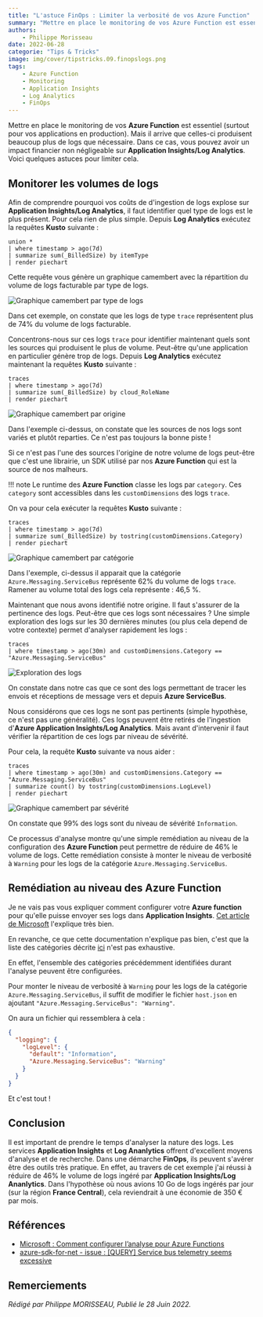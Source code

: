 ```yaml
---
title: "L'astuce FinOps : Limiter la verbosité de vos Azure Function"
summary: "Mettre en place le monitoring de vos Azure Function est essentiel (surtout pour vos applications en production). Mais il arrive que celles-ci produisent beaucoup plus de logs que nécessaire. Dans ce cas, vous pouvez avoir un impact financier non négligeable sur Application Insights/Log Analytics. Voici quelques astuces pour limiter cela."
authors:
    - Philippe Morisseau
date: 2022-06-28
categorie: "Tips & Tricks"
image: img/cover/tipstricks.09.finopslogs.png
tags:
    - Azure Function
    - Monitoring
    - Application Insights
    - Log Analytics
    - FinOps
---
```


Mettre en place le monitoring de vos **Azure Function** est essentiel (surtout pour vos applications en production). Mais il arrive que celles-ci produisent beaucoup plus de logs que nécessaire. Dans ce cas, vous pouvez avoir un impact financier non négligeable sur **Application Insights/Log Analytics**. Voici quelques astuces pour limiter cela.

## Monitorer les volumes de logs

Afin de comprendre pourquoi vos coûts de d'ingestion de logs explose sur **Application Insights/Log Analytics**, il faut identifier quel type de logs est le plus présent. Pour cela rien de plus simple. Depuis **Log Analytics** exécutez la requêtes **Kusto** suivante :

``` kusto
union *
| where timestamp > ago(7d)
| summarize sum(_BilledSize) by itemType
| render piechart 
```

Cette requête vous génère un graphique camembert avec la répartition du volume de logs facturable par type de logs.

![Graphique camembert par type de logs](../../img/tipsandtricks.09.typePiechart.png)

Dans cet exemple, on constate que les logs de type `trace` représentent plus de 74% du volume de logs facturable. 

Concentrons-nous sur ces logs `trace` pour identifier maintenant quels sont les sources qui produisent le plus de volume. Peut-être qu'une application en particulier génère trop de logs. Depuis **Log Analytics** exécutez maintenant la requêtes **Kusto** suivante :

``` kusto
traces
| where timestamp > ago(7d)
| summarize sum(_BilledSize) by cloud_RoleName
| render piechart
```

![Graphique camembert par origine](../../img/tipsandtricks.09.originPiechart.png)

Dans l'exemple ci-dessus, on constate que les sources de nos logs sont variés et plutôt reparties. Ce n'est pas toujours la bonne piste !

Si ce n'est pas l'une des sources l'origine de notre volume de logs peut-être que c'est une librairie, un SDK utilisé par nos **Azure Function** qui est la source de nos malheurs. 

!!! note
    Le runtime des **Azure Function** classe les logs par `category`. Ces `category` sont accessibles dans les `customDimensions` des logs `trace`.  

On va pour cela exécuter la requêtes **Kusto** suivante :

``` kusto
traces
| where timestamp > ago(7d)
| summarize sum(_BilledSize) by tostring(customDimensions.Category)
| render piechart 
```

![Graphique camembert par catégorie](../../img/tipsandtricks.09.libPiechart.png)

Dans l'exemple, ci-dessus il apparait que la catégorie `Azure.Messaging.ServiceBus` représente 62% du volume de logs `trace`. Ramener au volume total des logs cela représente : 46,5 %.

Maintenant que nous avons identifié notre origine. Il faut s'assurer de la pertinence des logs. Peut-être que ces logs sont nécessaires ?
Une simple exploration des logs sur les 30 dernières minutes (ou plus cela depend de votre contexte) permet d'analyser rapidement les logs :

``` kusto
traces
| where timestamp > ago(30m) and customDimensions.Category == "Azure.Messaging.ServiceBus"
```

![Exploration des logs](../../img/tipsandtricks.09.logs01.png)

On constate dans notre cas que ce sont des logs permettant de tracer les envois et réceptions de message vers et depuis **Azure ServiceBus**.

Nous considérons que ces logs ne sont pas pertinents (simple hypothèse, ce n'est pas une généralité). Ces logs peuvent être retirés de l'ingestion d'**Azure Application Insights/Log Analytics**. Mais avant d'intervenir il faut vérifier la répartition de ces logs par niveau de sévérité.

Pour cela, la requête **Kusto** suivante va nous aider :

``` kusto
traces
| where timestamp > ago(30m) and customDimensions.Category == "Azure.Messaging.ServiceBus"
| summarize count() by tostring(customDimensions.LogLevel)
| render piechart 
```

![Graphique camembert par sévérité](../../img/tipsandtricks.09.severityPiechart.png)

On constate que 99% des logs sont du niveau de sévérité `Information`.

Ce processus d'analyse montre qu'une simple remédiation au niveau de la configuration des **Azure Function** peut permettre de réduire de 46% le volume de logs. Cette remédiation consiste à monter le niveau de verbosité à `Warning` pour les logs de la catégorie `Azure.Messaging.ServiceBus`.  

## Remédiation au niveau des Azure Function

Je ne vais pas vous expliquer comment configurer votre **Azure function** pour qu'elle puisse envoyer ses logs dans **Application Insights**. [Cet article de Microsoft](https://docs.microsoft.com/fr-fr/azure/azure-functions/configure-monitoring?tabs=v2#enable-application-insights-integration) l'explique très bien.

En revanche, ce que cette documentation n'explique pas bien, c'est que la liste des catégories décrite [ici](https://docs.microsoft.com/fr-fr/azure/azure-functions/configure-monitoring?tabs=v2#configure-categories) n'est pas exhaustive.

En effet, l'ensemble des catégories précédemment identifiées durant l'analyse peuvent être configurées.

Pour monter le niveau de verbosité à `Warning` pour les logs de la catégorie `Azure.Messaging.ServiceBus`, il suffit de modifier le fichier `host.json` en ajoutant `"Azure.Messaging.ServiceBus": "Warning"`.

On aura un fichier qui ressemblera à cela :

``` json
{
  "logging": {
    "logLevel": {
      "default": "Information",
      "Azure.Messaging.ServiceBus": "Warning"
    }
  }
}
```

Et c'est tout !

## Conclusion

Il est important de prendre le temps d'analyser la nature des logs. Les services **Application Insights** et **Log Ananlytics** offrent d'excellent moyens d'analyse et de recherche. Dans une démarche **FinOps**, ils peuvent s'avérer être des outils très pratique. En effet, au travers de cet exemple j'ai réussi à réduire de 46% le volume de logs ingéré par **Application Insights/Log Ananlytics**.
Dans l'hypothèse où nous avions 10 Go de logs ingérés par jour (sur la région **France Central**), cela reviendrait à une économie de 350 € par mois.

## Références

- [Microsoft : Comment configurer l’analyse pour Azure Functions](https://docs.microsoft.com/fr-fr/azure/azure-functions/configure-monitoring?tabs=v2)
- [azure-sdk-for-net - issue : [QUERY] Service bus telemetry seems excessive](https://github.com/Azure/azure-sdk-for-net/issues/25865)

## Remerciements

_Rédigé par Philippe MORISSEAU, Publié le 28 Juin 2022._